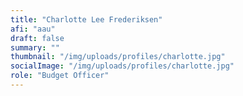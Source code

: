 ```yaml
---
title: "Charlotte Lee Frederiksen"
afi: "aau"
draft: false
summary: ""
thumbnail: "/img/uploads/profiles/charlotte.jpg"
socialImage: "/img/uploads/profiles/charlotte.jpg"
role: "Budget Officer"
---
```


